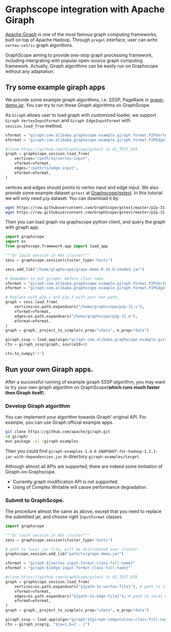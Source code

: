 # Graphscope integration with Apache Giraph

[Apache Giraph](https://giraph.apache.org/intro.html) is one of the most famous graph computing frameworks, built on top of Apache Hadoop. Through `pregel` interface, user can write ``vertex-cetric`` graph algorithms. 

GraphScope aiming to provide one-stop graph processing framework, including intergrating with popular open-source graph computing framework.
Actually, Giraph algorithms can be easily run on Graphscope without any adaptation.

## Try some example giraph apps

We provide some example giraph algorithms, i.e. SSSP, PageRank in [grape-demo.jar](https://graphscope.oss-cn-beijing.aliyuncs.com/jar/grape-demo-0.19.0-shaded.jar).
You can try to run these Giraph algorithms on GraphScope.

As `Giraph` allows user to load graph with customized loader, we support `Giraph VertexInputFormat` and `Giraph EdgeInputFormat` with `session.load_from` method.
```python
vformat = "giraph:com.alibaba.graphscope.example.giraph.format.P2PVertexInputFormat"
eformat = "giraph:com.alibaba.graphscope.example.giraph.format.P2PEdgeInputFormat"

#clone https://github.com/GraphScope/gstest to GS_TEST_DIR
graph = graphscope_session.load_from(
    vertices="/path/to/vertex-input",
    vformat=vformat,
    edges="/path/to/edge-input",
    eformat=eformat,
)
```

vertices and edges should points to vertex input and edge input. We also provide some example dataset `gstest` at [Graphscope/gstest](https://github.com/7br/gstest.git). 
In this tutorial we will only need `p2p` dataset. You can download it by:

```bash
wget https://raw.githubusercontent.com/GraphScope/gstest/master/p2p-31.e /home/graphscope/p2p-31.e
wget https://raw.githubusercontent.com/GraphScope/gstest/master/p2p-31.v /home/graphscope/p2p-31.v
```

Then you can load graph via graphscope python client, and query the graph with giraph app.

```python
import graphscope
import os
from graphscope.framework.app import load_app

"""Or lauch session in k8s cluster"""
sess = graphscope.session(cluster_type='hosts') 

sess.add_lib("/home/graphscope/grape-demo-0.19.0-shaded.jar")

# Remember to put giraph: before class name.
vformat = "giraph:com.alibaba.graphscope.example.giraph.format.P2PVertexInputFormat"
eformat = "giraph:com.alibaba.graphscope.example.giraph.format.P2PEdgeInputFormat"

# Replace path p2p.v and p2p.3 with your own path.
graph = sess.load_from(
    vertices=os.path.expandvars("/home/graphscope/p2p-31.v"),
    vformat=vformat,
    edges=os.path.expandvars("/home/graphscope/p2p-31.e"),
    eformat=eformat,
)
graph = graph._project_to_simple(v_prop="vdata", e_prop="data")

giraph_sssp = load_app(algo="giraph:com.alibaba.graphscope.example.giraph.SSSP")
ctx = giraph_sssp(graph, sourceId=6)

ctx.to_numpy('r')
```

## Run your own Giraph apps.

After a successful running of example giraph SSSP algorithm, you may want to try your own giraph algorithm on GraphScope(**which runs much faster then Giraph itself**). 

### Develop Giraph algorithm

You can implement your algorithm towards Giraph' original API. For example, you can use Giraph official example apps.

```bash
git clone https://github.com/apache/giraph.git
cd giraph/
mvn package -pl :giraph-examples
```

Then you could find `giraph-examples-1.4.0-SNAPSHOT-for-hadoop-1.2.1-jar-with-dependencies.jar` in directory `giraph-examples/target`.

Although almost all APIs are supported, there are indeed some limitation of Giraph-on-Graphscope.

- Currently graph modification API is not supported.
- Using of Complex Writable will cause performance degradation.

### Submit to GraphScope.

The procedure almost the same as above, except that you need to replace the submitted jar, and choose right `InputFormat` classes.

```python
import graphscope

"""Or lauch session in k8s cluster"""
sess = graphscope.session(cluster_type='hosts') 

# path to local jar file, will be distributed over cluster
graphscope_session.add_lib("path/to/grape-demo.jar")

vformat = "giraph:${vertex-input-format-class-full-name}"
eformat = "giraph:${edge-input-format-class-full-name}"

#clone https://github.com/GraphScope/gstest to GS_TEST_DIR
graph = graphscope_session.load_from(
    vertices=os.path.expandvars("${path-to-vertex-file}"), # path to local vertex file, will be distributed over cluster
    vformat=vformat,
    edges=os.path.expandvars("${path-to-edge-file}"), # path to local edge file,  will be distributed over cluster
    eformat=eformat,
)
graph = graph._project_to_simple(v_prop="vdata", e_prop="data")

giraph_sssp = load_app(algo="giraph:${giraph-computation-class-full-name}")
ctx = giraph_sssp(g, "${a=1,b=2...}")
```
